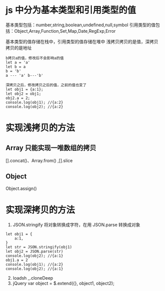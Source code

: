 # js 中分为基本类型和引用类型的值

基本类型包括：number,string,boolean,undefined,null,symbol
引用类型的值包括：Object,Array,Function,Set,Map,Date,RegExp,Error

基本类型的值存储在栈中，引用类型的值存储在堆中
浅拷贝拷贝的是值，深拷贝拷贝的是地址

```
b拷贝a的值，修改后不会影响a的值
let a = 'a'
let b = a
b = 'b'
a --- 'a' b---'b'
```

```
深拷贝之后，修改拷贝之后的值，之前的值也变了
let obj1 = {a:1};
let obj2 = obj1;
obj2.a = 2;
console.log(obj1); //{a:2}
console.log(obj2); //{a:2}
```

# 实现浅拷贝的方法

## Array 只能实现一唯数组的拷贝

[].concat()、Array.from() ,[].slice

## Object

Object.assign()

# 实现深拷贝的方法

1. JSON.stringify 将对象转换成字符，在用 JSON.parse 转换成对象

```
let obj1 = {
    a:1,
}
let str = JSON.stringify(obj1)
let obj2 = JSON.parse(str)
console.log(obj2); //{a:1}
obj1.a = 2
console.log(obj1); //{a:2}
console.log(obj2); //{a:1}
```

2. loadsh
   \_.cloneDeep
3. jQuery
   var object = \$.extend({}, object1, object2);
